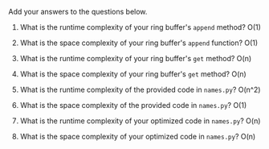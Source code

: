 Add your answers to the questions below.

1. What is the runtime complexity of your ring buffer's `append` method?
O(1)
2. What is the space complexity of your ring buffer's `append` function?
O(1)
3. What is the runtime complexity of your ring buffer's `get` method?
O(n)
4. What is the space complexity of your ring buffer's `get` method?
O(n)

5. What is the runtime complexity of the provided code in `names.py`?
O(n^2)
6. What is the space complexity of the provided code in `names.py`?
O(1)
7. What is the runtime complexity of your optimized code in `names.py`?
O(n)
8. What is the space complexity of your optimized code in `names.py`?
O(n)